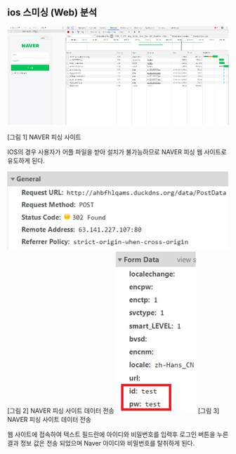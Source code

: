 ## ios 스미싱 (Web) 분석  
  
<img src="./image/Web_phishing.png">   
  

[그림 1] NAVER 피싱 사이트  
  
  
IOS의 경우 사용자가 어플 파일을 받아 설치가 불가능하므로 NAVER 피싱 웹 사이트로 유도하게 된다.  
    
  
<img src="./image/302Found.png">     
[그림 2] NAVER 피싱 사이트 데이터 전송  
    
  
<img src="./image/SendForm.png">   
[그림 3] NAVER 피싱 사이트 데이터 전송    
    

웹 사이트에 접속하여 텍스트 필드란에 아이디와 비밀번호를 입력후 로그인 버튼을 누른 결과 정보 값은 전송 되었으며 Naver 아이디와 비밀번호를 탈취하게 된다.